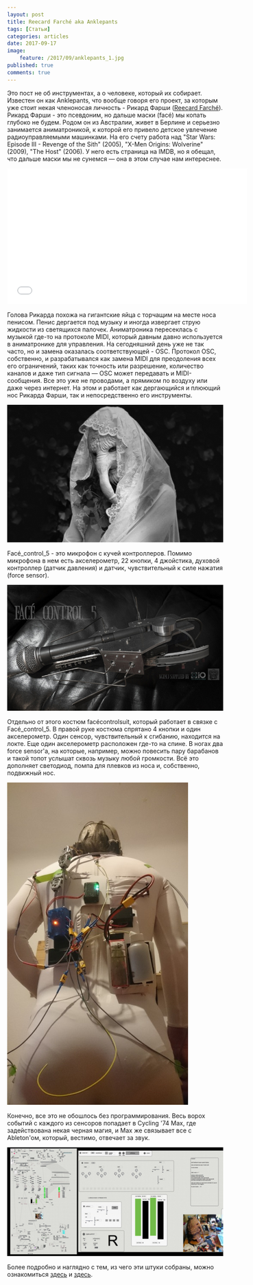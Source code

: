 ```yaml
---
layout: post
title: Reecard Farché aka Anklepants
tags: [Статьи]
categories: articles
date: 2017-09-17
image:
    feature: /2017/09/anklepants_1.jpg
published: true
comments: true
---
```

Это пост не об инструментах, а о человеке, который их собирает. Известен он как Anklepants, что вообще говоря его проект, за которым уже стоит некая членоносая личность - Рикард Фарши ([Reecard Farché](http://reecardfarche.com/)). Рикард Фарши - это псевдоним, но дальше маски (facé) мы копать глубоко не будем. Родом он из Австралии, живет в Берлине и серьезно занимается аниматроникой, к которой его привело детское увлечение радиоуправляемыми машинками. На его счету работа над "Star Wars: Episode III - Revenge of the Sith" (2005), "X-Men Origins: Wolverine" (2009), "The Host" (2006). У него есть страница на IMDB, но я обещал, что дальше маски мы не сунемся — она в этом случае нам интереснее.

<iframe width="560" height="315" src="//www.youtube.com/embed/LcnZsNxgMGA" frameborder="0"> </iframe>

Голова Рикарда похожа на гигантские яйца с торчащим на месте носа пенисом. Пенис дергается под музыку и иногда извергает струю жидкости из светящихся палочек.
Аниматроника пересеклась с музыкой где-то на протоколе MIDI, который давным давно используется в аниматронике для управления. На сегодняшний день уже не так часто, но и замена оказалась соответствующей - OSC. Протокол OSC, собственно, и разрабатывался как замена MIDI для преодоления всех его ограничений, таких как точность или разрешение, количество каналов и даже тип сигнала — OSC может передавать и MIDI-сообщения. Все это уже не проводами, а прямиком по воздуху или даже через интернет. На этом и работает как дергающийся и плюющий нос Рикарда Фарши, так и непосредственно его инструменты.

![](/images//2017/09/anklepants_1.jpg)

Facé_control_5 - это микрофон с кучей контроллеров. Помимо микрофона в нем есть акселерометр, 22 кнопки, 4
джойстика, духовой контроллер (датчик давления) и датчик, чувствительный к силе нажатия (force sensor).

![Face_control_5](/images//2017/09/29620186761_0225c3c756_c.jpg)

Отдельно от этого костюм facécontrolsuit, который работает в связке с Facé_control_5. В правой руке костюма спрятано 4 кнопки и один акселерометр. Один сенсор, чувствительный к сгибанию, находится на локте. Еще один акселерометр расположен где-то на спине. В ногах два force sensor'а, на которые, например, можно повесить пару барабанов и такой топот услышат сквозь музыку любой громкости. Всё это дополняет светодиод, помпа для плевков из носа и, собственно, подвижный нос.

![facécontrolsuit](/images//2017/09/tumblr_inline_ocxo10oxPB1r8ug23_500.jpg)

Конечно, все это не обошлось без программирования. Весь ворох событий с каждого из сенсоров попадает в Cycling '74 Max, где задействована некая черная магия, и Max же связывает все с Ableton'ом, который, вестимо, отвечает за звук.

![](/images//2017/09/tumblr_inline_olao25ySrK1r8ug23_1280.jpg)

Более подробно и наглядно с тем, из чего эти штуки собраны, можно ознакомиться [здесь](https://www.flickr.com/photos/facehead/albums) и [здесь](https://www.flickr.com/photos/facehead/sets/72157670605063084).
